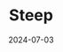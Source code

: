 ---  
layout: startup_page  
title: "Steep"  
id: "steep.app"  
permalink: "/steepsteep.app07032024/"  
website: "https://steep.app/"  
funding_round: "Seed"  
funding_amount: "€4M"  
investors: "Connect Ventures, Inventure, Alliance VC, Antler, Greens"  
about: "Steep provides business intelligence tools that allow companies to create a catalog of metrics for all users to freely analyze and create reports. Its product aims to make data accessible to all users, a task previously reserved for data analysts. Steep's AI-enabled interface further simplifies data exploration through natural language input."  
markets: "Business Intelligence, Analytics, Software, Data Center"  
hq: "Stockholm, Stockholm County, Sweden"  
founded_year: "2021"  
linkedin: "https://www.linkedin.com/company/steep-app"  
twitter: "https://twitter.com/steepapp"  
instagram: ""  
facebook: ""  
crunchbase: "https://www.crunchbase.com/organization/steep-8c0e"  
pitchbook: "https://pitchbook.com/profiles/company/510364-99"  

date_display: "03-Jul-2024"  
date: "2024-07-03"

# SEO Optimization  
meta_title: "Steep - Seed Funding (€4M)"  
meta_description: "Steep, Steep provides business intelligence tools that allow companies to create a catalog of metrics for all users to freely analyze and create reports. Its..."  
meta_keywords: "Steep, Business Intelligence, Analytics, Software, Data Center, Seed funding"  
canonical_url: "https://startup.projectstartups.com/steepsteep.app07032024/"  
---